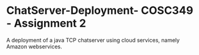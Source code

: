 # ChatServer-Deployment- COSC349 - Assignment 2
A deployment of a java TCP chatserver using cloud services, namely Amazon webservices.

